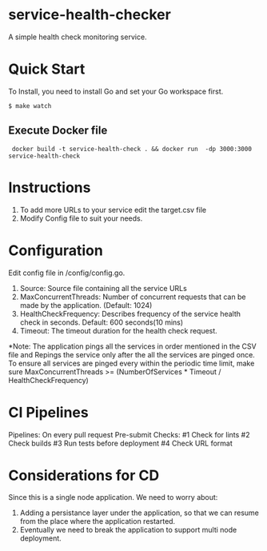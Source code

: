 # service-health-checker
A simple health check monitoring service.

# Quick Start

To Install, you need to install Go and set your Go workspace first.

```
$ make watch
```

## Execute Docker file
```
 docker build -t service-health-check . && docker run  -dp 3000:3000 service-health-check
 ```
 
# Instructions
1) To add more URLs to your service edit the target.csv file
2) Modify Config file to suit your needs.

# Configuration
Edit config file in /config/config.go.
1) Source: Source file containing all the service URLs
2) MaxConcurrentThreads: Number of concurrent requests that can be made by the application. (Default: 1024)
3) HealthCheckFrequency: Describes frequency of the service health check in seconds. Default: 600 seconds(10 mins)
4) Timeout: The timeout duration for the health check request.

*Note: The application pings all the services in order mentioned in the CSV file and Repings the service only after the all the services are pinged once. To ensure all services are pinged every within the periodic time limit, make sure MaxConcurrentThreads >= (NumberOfServices * Timeout / HealthCheckFrequency)

# CI Pipelines
Pipelines: On every pull request
Pre-submit Checks:
#1 Check for lints
#2 Check builds
#3 Run tests before deployment
#4 Check URL format

# Considerations for CD
Since this is a single node application. We need to worry about:
1) Adding a persistance layer under the application, so that we can resume from the place where the application restarted.
2) Eventually we need to break the application to support multi node deployment.

